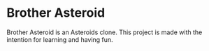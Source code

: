 # Brother Asteroid

Brother Asteroid is an Asteroids clone. This project is made with the intention for learning and having fun.
